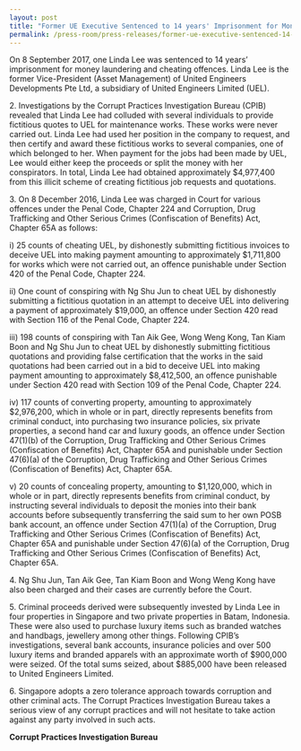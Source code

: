 ```yaml
---
layout: post
title: "Former UE Executive Sentenced to 14 years' Imprisonment for Money Laundering and Cheating Offences"
permalink: /press-room/press-releases/former-ue-executive-sentenced-14-years'-imprisonment-money-laundering-and/
---
```


On 8 September 2017, one Linda Lee was sentenced to 14 years’ imprisonment for money laundering and cheating offences. Linda Lee is the former Vice-President (Asset Management) of United Engineers Developments Pte Ltd, a subsidiary of United Engineers Limited (UEL).

2\. Investigations by the Corrupt Practices Investigation Bureau (CPIB) revealed that Linda Lee had colluded with several individuals to provide fictitious quotes to UEL for maintenance works. These works were never carried out. Linda Lee had used her position in the company to request, and then certify and award these fictitious works to several companies, one of which belonged to her. When payment for the jobs had been made by UEL, Lee would either keep the proceeds or split the money with her conspirators. In total, Linda Lee had obtained approximately $4,977,400 from this illicit scheme of creating fictitious job requests and quotations.

3\. On 8 December 2016, Linda Lee was charged in Court for various offences under the Penal Code, Chapter 224 and Corruption, Drug Trafficking and Other Serious Crimes (Confiscation of Benefits) Act, Chapter 65A as follows:

i) 25 counts of cheating UEL, by dishonestly submitting fictitious invoices to deceive UEL into making payment amounting to approximately $1,711,800 for works which were not carried out, an offence punishable under Section 420 of the Penal Code, Chapter 224.

ii) One count of conspiring with Ng Shu Jun to cheat UEL by dishonestly submitting a fictitious quotation in an attempt to deceive UEL into delivering a payment of approximately $19,000, an offence under Section 420 read with Section 116 of the Penal Code, Chapter 224.

iii) 198 counts of conspiring with Tan Aik Gee, Wong Weng Kong, Tan Kiam Boon and Ng Shu Jun to cheat UEL by dishonestly submitting fictitious quotations and providing false certification that the works in the said quotations had been carried out in a bid to deceive UEL into making payment amounting to approximately $8,412,500, an offence punishable under Section 420 read with Section 109 of the Penal Code, Chapter 224.

iv) 117 counts of converting property, amounting to approximately $2,976,200, which in whole or in part, directly represents benefits from criminal conduct, into purchasing two insurance policies, six private properties, a second hand car and luxury goods, an offence under Section 47(1)(b) of the Corruption, Drug Trafficking and Other Serious Crimes (Confiscation of Benefits) Act, Chapter 65A and punishable under Section 47(6)(a) of the Corruption, Drug Trafficking and Other Serious Crimes (Confiscation of Benefits) Act, Chapter 65A.

v) 20 counts of concealing property, amounting to $1,120,000, which in whole or in part, directly represents benefits from criminal conduct, by instructing several individuals to deposit the monies into their bank accounts before subsequently transferring the said sum to her own POSB bank account, an offence under Section 47(1)(a) of the Corruption, Drug Trafficking and Other Serious Crimes (Confiscation of Benefits) Act, Chapter 65A and punishable under Section 47(6)(a) of the Corruption, Drug Trafficking and Other Serious Crimes (Confiscation of Benefits) Act, Chapter 65A.

4\. Ng Shu Jun, Tan Aik Gee, Tan Kiam Boon and Wong Weng Kong have also been charged and their cases are currently before the Court.

5\. Criminal proceeds derived were subsequently invested by Linda Lee in four properties in Singapore and two private properties in Batam, Indonesia. These were also used to purchase luxury items such as branded watches and handbags, jewellery among other things. Following CPIB’s investigations, several bank accounts, insurance policies and over 500 luxury items and branded apparels with an approximate worth of $900,000 were seized. Of the total sums seized, about $885,000 have been released to United Engineers Limited.

6\. Singapore adopts a zero tolerance approach towards corruption and other criminal acts. The Corrupt Practices Investigation Bureau takes a serious view of any corrupt practices and will not hesitate to take action against any party involved in such acts.

**Corrupt Practices Investigation Bureau**
